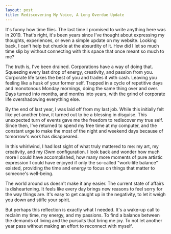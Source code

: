 ```yaml
---
layout: post
title: Rediscovering My Voice, A Long Overdue Update
---
```



It's funny how time flies. The last time I promised to write anything here was in 2019. That's right, it's been years since I’ve thought about expressing my thoughts, experiences, or even a simple update on my website. Looking back, I can't help but chuckle at the absurdity of it. How did I let so much time slip by without connecting with this space that once meant so much to me?

The truth is, I've been drained. Corporations have a way of doing that. Squeezing every last drop of energy, creativity, and passion from you. Corporate life takes the best of you and trades it with cash. Leaving you feeling like a husk of your former self. Trapped in a cycle of repetitive days and monotonous Monday mornings, doing the same thing over and over. Days turned into months, and months into years, with the grind of corporate life overshadowing everything else.

By the end of last year, I was laid off from my last job. While this initially felt like yet another blow, it turned out to be a blessing in disguise. This unexpected turn of events gave me the freedom to rediscover my true self. Since then, I've returned to spend my free time at my computer, and the constant urge to make the most of the night and weekend days because of tomorrow's work has disappeared.

In this whirlwind, I had lost sight of what truly mattered to me: my art, my creativity, and my i3wm configuration. I look back and wonder how much more I could have accomplished, how many more moments of pure artistic expression I could have enjoyed if only the so-called "work-life balance" existed, providing the time and energy to focus on things that matter to someone's well-being.

The world around us doesn't make it any easier. The current state of affairs is disheartening. It feels like every day brings new reasons to feel sorry for the way things are. It's easy to get caught up in the negativity, to let it weigh you down and stifle your spirit.

But perhaps this reflection is exactly what I needed. It's a wake-up call to reclaim my time, my energy, and my passions. To find a balance between the demands of living and the pursuits that bring me joy. To not let another year pass without making an effort to reconnect with myself.
